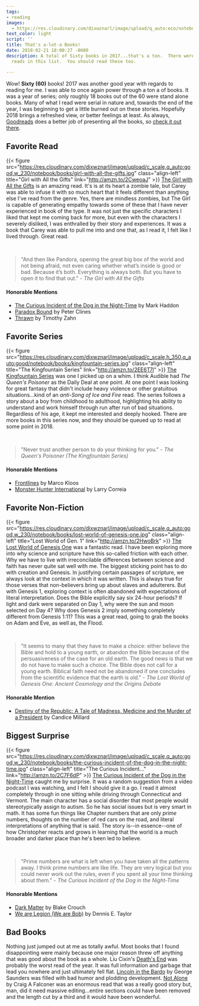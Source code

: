 ```yaml
---
tags:
- reading
images:
  - https://res.cloudinary.com/dixwznarl/image/upload/q_auto:eco/notebook/big-library.jpg
text_color: light
script: ''
title: That's a-lot-a Books!
date: 2018-02-21 18:00:27 -0600
description: A total of Sixty books in 2017...that's a ton.  There were some good
  reads in this list.  You should read these too.

---
```

Wow!  **Sixty (60)** books!  2017 was another good year with regards to reading for me.  I was able to once again power through a ton a of books.  It was a year of series; only roughly 18 books out of the 60 were stand alone books.  Many of what I read were serial in nature and, towards the end of the year, I was beginning to get a little burned out on these stories.  Hopefully 2018 brings a refreshed view, or better feelings at least.  As always, [Goodreads](https://www.goodreads.com/) does a better job of presenting all the books, so [check it out there](https://www.goodreads.com/user/year_in_books/2017/1671848).

## Favorite Read

{{< figure src="https://res.cloudinary.com/dixwznarl/image/upload/c_scale,q_auto:good,w_230/notebook/books/girl-with-all-the-gifts.jpg" class="align-left" title="Girl with All the Gifts" link="http://amzn.to/2CweoaJ" >}} [The Girl with All the Gifts](http://amzn.to/2CweoaJ) is an amazing read.  It's is at its heart a zombie tale, but Carey was able to infuse it with so much heart that it feels different than anything else I've read from the genre.  Yes, there are mindless zombies, but The Girl is capable of generating empathy towards some of these that I have never experienced in book of the type.  It was not just the specific characters I liked that kept me coming back for more, but even with the characters I severely disliked, I was enthralled by their story and experiences.  It was a book that Carey was able to pull me into and one that, as I read it, I felt like I lived through.  Great read.

<br class="u-cf">

> "And then like Pandora, opening the great big box of the world and not being afraid, not even caring whether what’s inside is good or bad. Because it’s both. Everything is always both. But you have to open it to find that out."
> <cite>- The Girl with All the Gifts</cite>

#### Honorable Mentions

- [The Curious Incident of the Dog in the Night-Time](http://amzn.to/2C7F6dP) by Mark Haddon
- [Paradox Bound](http://amzn.to/2EG6Yrm) by Peter Clines
- [Thrawn](http://amzn.to/2sGvG53) by Timothy Zahn

## Favorite Series

{{< figure src="https://res.cloudinary.com/dixwznarl/image/upload/c_scale,h_350,q_auto:good/notebook/books/kingfountain-series.jpg" class="align-left" title="The Kingfountain Series" link="http://amzn.to/2EE6T7l" >}} [The Kingfountain Series](http://amzn.to/2EE6T7l) was one I picked up on a whim.  I think Audible had _The Queen's Poisoner_ as the Daily Deal at one point. At one point I was looking for great fantasy that didn't include heavy violence or other gratuitous situations...kind of an _anti-Song of Ice and Fire_ read.  The series follows a story about a boy from childhood to adulthood, highlighting his ability to understand and work himself through run after run of bad situations.  Regardless of his age, it kept me interested and deeply hooked.  There are more books in this series now, and they should be queued up to read at some point in 2018.

<br class="u-cf">

> "Never trust another person to do your thinking for you." 
> <cite>- The Queen's Poisoner (The Kingfountain Series)</cite>

#### Honorable Mentions

- [Frontlines](http://amzn.to/2sEF5dx) by Marco Kloos
- [Monster Hunter International](http://amzn.to/2HrvxG2) by Larry Correia

## Favorite Non-Fiction

{{< figure src="https://res.cloudinary.com/dixwznarl/image/upload/c_scale,q_auto:good,w_230/notebook/books/lost-world-of-genesis-one.jpg" class="align-left" title="Lost World of Gen. 1" link="http://amzn.to/2HwoBrk" >}} [The Lost World of Genesis One](http://amzn.to/2HwoBrk) was a fantastic read.  I have been exploring more into why science and scripture have this so-called friction with each other.  Why we have to live with irreconcilable differences between science and faith has never quite sat well with me.  The biggest sticking point has to do with creation and Genesis.  In justifying certain passages of scripture, we always look at the context in which it was written.  This is always true for those verses that non-believers bring up about slaves and adulterers.  But with Genesis 1, exploring context is often abandoned with expectations of literal interpretation.  Does the Bible explicitly say six 24-hour periods?  If light and dark were separated on Day 1, why were the sun and moon selected on Day 4?  Why does Genesis 2 imply something completely different from Genesis 1:11?  This was a great read, going to grab the books on Adam and Eve, as well as, the Flood.

<br class="u-cf">

> "It seems to many that they have to make a choice: either believe the Bible and hold to a young earth, or abandon the Bible because of the persuasiveness of the case for an old earth. The good news is that we do not have to make such a choice. The Bible does not call for a young earth. Biblical faith need not be abandoned if one concludes from the scientific evidence that the earth is old." 
> <cite>- The Lost World of Genesis One: Ancient Cosmology and the Origins Debate</cite>

#### Honorable Mention

- [Destiny of the Republic: A Tale of Madness, Medicine and the Murder of a President](http://amzn.to/2CvGTFi) by Candice Millard

## Biggest Surprise

{{< figure src="https://res.cloudinary.com/dixwznarl/image/upload/c_scale,q_auto:good,w_230/notebook/books/the-curious-incident-of-the-dog-in-the-night-time.jpg" class="align-left" title="The Curious Incident..." link="http://amzn.to/2C7F6dP" >}} [The Curious Incident of the Dog in the Night-Time](http://amzn.to/2C7F6dP) caught me by surprise.  It was a random suggestion from a video podcast I was watching, and I felt I should give it a go.  I read it almost completely through in one sitting while driving through Connecticut and Vermont.  The main character has a social disorder that most people would stereotypically assign to autism.  So he has social issues but is very smart in math.  It has some fun things like Chapter numbers that are only _prime_ numbers, thoughts on the number of red cars on the road, and literal interpretations of anything that is said.  The story is--in essence--one of how Christopher reacts and grows in learning that the world is a much broader and darker place than he's been led to believe.

<br class="u-cf">

> "Prime numbers are what is left when you have taken all the patterns away. I think prime numbers are like life. They are very logical but you could never work out the rules, even if you spent all your time thinking about them." 
> <cite>- The Curious Incident of the Dog in the Night-Time</cite>

#### Honorable Mentions

- [Dark Matter](http://amzn.to/2EDSTud) by Blake Crouch
- [We are Legion (We are Bob)](http://amzn.to/2FgwyQL) by Dennis E. Taylor

## Bad Books

Nothing just jumped out at me as totally awful.  Most books that I found disappointing were mainly because one major reason threw off anything that was good about the book as a whole.  Liu Cixin's [Death's End](http://amzn.to/2BFfXGb) was probably the worst read of the year.  It was full information and garbage that lead you nowhere and just ultimately fell flat.  [Lincoln in the Bardo](http://amzn.to/2HtdQGh) by George Saunders was filled with bad humor and plodding development.  [Not Alone](http://amzn.to/2EF4Z6v) by Craig A Falconer was an enormous read that was a really good story but, man, did it need massive editing...entire sections could have been removed and the length cut by a third and it would have been wonderful.
